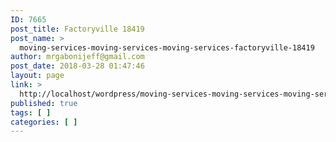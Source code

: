 ```yaml
---
ID: 7665
post_title: Factoryville 18419
post_name: >
  moving-services-moving-services-moving-services-factoryville-18419
author: mrgabonijeff@gmail.com
post_date: 2018-03-28 01:47:46
layout: page
link: >
  http://localhost/wordpress/moving-services-moving-services-moving-services-factoryville-18419/
published: true
tags: [ ]
categories: [ ]
---
```


